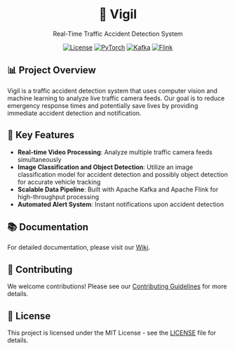 <div align="center">

# 🚨 Vigil

Real-Time Traffic Accident Detection System

[![License](https://img.shields.io/badge/license-MIT-blue.svg?style=for-the-badge)](https://opensource.org/licenses/MIT)
[![PyTorch](https://img.shields.io/badge/PyTorch-%23EE4C2C.svg?style=for-the-badge&logo=PyTorch&logoColor=white)](https://pytorch.org/)
[![Kafka](https://img.shields.io/badge/Apache%20Kafka-000?style=for-the-badge&logo=apachekafka)](https://kafka.apache.org/)
[![Flink](https://img.shields.io/badge/Apache%20Flink-E6526F?style=for-the-badge&logo=Apache%20Flink&logoColor=white)](https://flink.apache.org/)

</div>

## 📊 Project Overview

Vigil is a traffic accident detection system that uses computer vision and machine learning to analyze live traffic camera feeds. Our goal is to reduce emergency response times and potentially save lives by providing immediate accident detection and notification.

## 🚀 Key Features

- **Real-time Video Processing**: Analyze multiple traffic camera feeds simultaneously
- **Image Classification and Object Detection**: Utilize an image classification model for accident detection and possibly object detection for accurate vehicle tracking
- **Scalable Data Pipeline**: Built with Apache Kafka and Apache Flink for high-throughput processing
- **Automated Alert System**: Instant notifications upon accident detection

## 📚 Documentation

For detailed documentation, please visit our [Wiki](https://github.com/joaoflf/vigil/wiki).

## 🤝 Contributing

We welcome contributions! Please see our [Contributing Guidelines](CONTRIBUTING.md) for more details.

## 📄 License

This project is licensed under the MIT License - see the [LICENSE](LICENSE) file for details.
